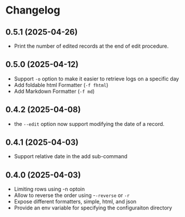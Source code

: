 # Changelog
## 0.5.1 (2025-04-26)
- Print the number of edited records at the end of edit procedure.

## 0.5.0 (2025-04-12)
- Support `-o` option to make it easier to retrieve logs on a specific day
- Add foldable html Formatter (`-f fhtml`)
- Add Markdown Formatter (`-f md`)

## 0.4.2 (2025-04-08)
- the `--edit` option now support modifying the date of a record.

## 0.4.1 (2025-04-03)
- Support relative date in the add sub-command

## 0.4.0 (2025-04-03)
- Limiting rows using -n optoin
- Allow to reverse the order using -`-reverse` or `-r`
- Expose different formatters, simple, html, and json
- Provide an env variable for specifying the configuraiton directory
